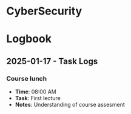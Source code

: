 # CyberSecurity
# Logbook

## 2025-01-17 - Task Logs

### Course lunch
- **Time**: 08:00 AM
- **Task**:   First lecture 
- **Notes**: Understanding of course assesment

